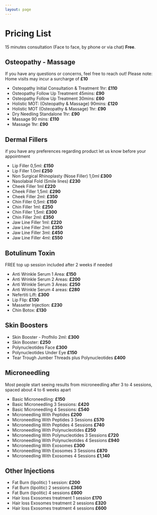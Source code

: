 ```yaml
---
layout: page
---
```

# Pricing List
15 minutes consultation (Face to face, by phone or  via chat) **Free**.

## Osteopathy - Massage
If you have any questions or concerns, feel free to reach out! Please note: Home visits may incur a surcharge of **£10**
- Osteopathy Initial Consultation & Treatment 1hr: **£110**
- Osteopathy Follow Up Treatment 45mins: **£90**
- Osteopathy Follow Up Treatment 30mins: **£60**
- Holistic MOT: (Osteopathy & Massage) 90mins: **£120**
- Holistic MOT (Osteopathy & Massage) 1hr: **£90**
- Dry Needling Standalone 1hr: **£90**
- Massage 90 mins: **£110**
- Massage 1hr: **£90**

## Dermal Fillers
if you have any preferences regarding product let us know before your appointment
- Lip Filler 0,5ml: **£150**
- Lip Filler 1.0ml **£250**
- Non Surgical Rhinoplasty (Nose Filler) 1,0ml **£300**
- Nasolabial Fold (Smile lines) **£230**
- Cheek Filler 1ml **£220**
- Cheek Filler 1,5ml: **£290**
- Cheek Filler 2ml: **£350**
- Chin Filler 0,5ml: **£150**
- Chin Filler 1ml: **£250**
- Chin Filler 1,5ml: **£300**
- Chin Filler 2ml: **£350**
- Jaw Line Filler 1ml: **£220**
- Jaw Line Filler 2ml: **£350**
- Jaw Line Filler 3ml: **£450**
- Jaw Line Filler 4ml: **£550**

## Botulinum Toxin
FREE top up session included after 2 weeks if needed
- Anti Wrinkle Serum 1 Area: **£150**
- Anti Wrinkle Serum 2 Areas: **£200**
- Anti Wrinkle Serum 3 Areas: **£250**
- Anti Wrinkle Serum 4 areas: **£280**
- Nefertiti Lift: **£300**
- Lip Flip: **£130**
- Masseter Injection: **£230**
- Chin Botox: **£130**

## Skin Boosters
- Skin Booster - Profhilo 2ml: **£300**
- Skin Booster: **£250**
- Polynucleotides Face **£300**
- Polynucleotides Under Eye **£150**
- Tear Trough Jumber Threads plus Polynucleotides **£400**

## Microneedling
Most people start seeing results from microneedling after 3 to 4 sessions, spaced about 4 to 6 weeks apart
- Basic Microneedling: **£150**
- Basic Microneedling 3 Sessions: **£420**
- Basic Microneedling 4 Sessions: **£540**
- Microneedling With Peptides **£200**
- Microneedling With Peptides 3 Sessions **£570**
- Microneedling With Peptides 4 Sessions **£740**
- Microneedling With Polynucleotides **£250**
- Microneedling With Polynucleotides 3 Sessions **£720**
- Microneedling With Polynucleotides 4 Sessions **£940**
- Microneedling With Exosomes **£300**
- Microneedling With Exosomes 3 Sessions **£870**
- Microneedling With Exosomes 4 Sessions **£1,140**

## Other Injections
- Fat Burn (lipolitic) 1 session: **£200**
- Fat Burn (lipolitic) 2 sessions **£360**
- Fat Burn (lipolitic) 4 sessions **£600**
- Hair loss Exosomes treatment 1 session **£170**
- Hair loss Exosomes treatment 2 sessions **£320**
- Hair loss Exosomes treatment 4 sessions **£600**






